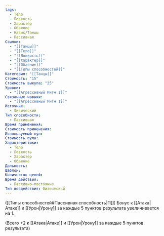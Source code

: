 ```yaml
---
tags:
  - Тело
  - Ловкость
  - Характер
  - Обаяние
  - Навык/Танцы
  - Пассивная
Ссылки:
  - "[[Танцы]]"
  - "[[Тело]]"
  - "[[Ловкость]]"
  - "[[Характер]]"
  - "[[Обаяние]]"
  - "[[Типы способностей]]"
Категория: "[[Танцы]]"
Стоимость: "15"
Стоимость выкупа: "25"
Уровни:
  - "[[Агрессивный Ритм 1]]"
Связанные навыки:
  - "[[Агрессивный Ритм 1]]"
Источник:
  - Физический
Тип способности:
  - Пассивная
Время применения: 
Стоимость применения: 
Используемый пул: 
Стоимость пула: 
Характеристики:
  - Тело
  - Ловкость
  - Характер
  - Обаяние
Дальность: 
Шаблон: 
Количество целей: 
Время действия:
  - Пассивно-постоянно
Тип воздействия: Физический
---
```

([[Типы способностей#Пассивная способность|П]]) Бонус к [[Атака|Атаке]] и [[Урон|Урону]] за каждые 5 пунктов результата увеличивается на 1. 

(Всего +2 к [[Атака|Атаке]] и [[Урон|Урону]] за каждые 5 пунктов результата)